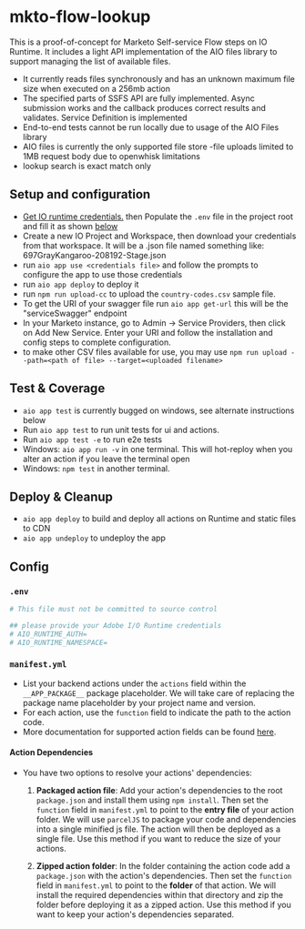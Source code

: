 # mkto-flow-lookup

This is a proof-of-concept for Marketo Self-service Flow steps on IO Runtime.  It includes a light API implementation of the AIO files library to support managing the list of available files.  

- It currently reads files synchronously and has an unknown maximum file size when executed on a 256mb action
- The specified parts of SSFS API are fully implemented.  Async submission works and the callback produces correct results and validates.  Service Definition is implemented
- End-to-end tests cannot be run locally due to usage of the AIO Files library
- AIO files is currently the only supported file store
  -file uploads limited to 1MB request body due to openwhisk limitations
- lookup search is exact match only


## Setup and configuration

- [Get IO runtime credentials.](https://www.adobe.io/apis/experienceplatform/runtime/docs.html#!adobedocs/adobeio-runtime/master/getting_started.md) then Populate the `.env` file in the project root and fill it as shown [below](#env)
- Create a new IO Project and Workspace, then download your credentials from that workspace.  It will be a .json file named something like: 697GrayKangaroo-208192-Stage.json
- run `aio app use <credentials file>` and follow the prompts to configure the app to use those credentials
- run `aio app deploy` to deploy it
- run `npm run upload-cc` to upload the `country-codes.csv` sample file.
- To get the URI of your swagger file run `aio app get-url` this will be the "serviceSwagger" endpoint
- In your Marketo instance, go to Admin -> Service Providers, then click on Add New Service.  Enter your URI and follow the installation and config steps to complete configuration.
- to make other CSV files available for use, you may use `npm run upload --path=<path of file> --target=<uploaded filename>` 


## Test & Coverage


- `aio app test` is currently bugged on windows, see alternate instructions below
- Run `aio app test` to run unit tests for ui and actions.  
- Run `aio app test -e` to run e2e tests
- Windows: `aio app run -v` in one terminal.  This will hot-reploy when you alter an action if you leave the terminal open
- Windows: `npm test` in another terminal.

## Deploy & Cleanup

- `aio app deploy` to build and deploy all actions on Runtime and static files to CDN
- `aio app undeploy` to undeploy the app

## Config

### `.env`

```bash
# This file must not be committed to source control

## please provide your Adobe I/O Runtime credentials
# AIO_RUNTIME_AUTH=
# AIO_RUNTIME_NAMESPACE=
```

### `manifest.yml`

- List your backend actions under the `actions` field within the `__APP_PACKAGE__`
package placeholder. We will take care of replacing the package name placeholder
by your project name and version.
- For each action, use the `function` field to indicate the path to the action
code.
- More documentation for supported action fields can be found
[here](https://github.com/apache/incubator-openwhisk-wskdeploy/blob/master/specification/html/spec_actions.md#actions).

#### Action Dependencies

- You have two options to resolve your actions' dependencies:

  1. **Packaged action file**: Add your action's dependencies to the root
   `package.json` and install them using `npm install`. Then set the `function`
   field in `manifest.yml` to point to the **entry file** of your action
   folder. We will use `parcelJS` to package your code and dependencies into a
   single minified js file. The action will then be deployed as a single file.
   Use this method if you want to reduce the size of your actions.

  2. **Zipped action folder**: In the folder containing the action code add a
     `package.json` with the action's dependencies. Then set the `function`
     field in `manifest.yml` to point to the **folder** of that action. We will
     install the required dependencies within that directory and zip the folder
     before deploying it as a zipped action. Use this method if you want to keep
     your action's dependencies separated.
